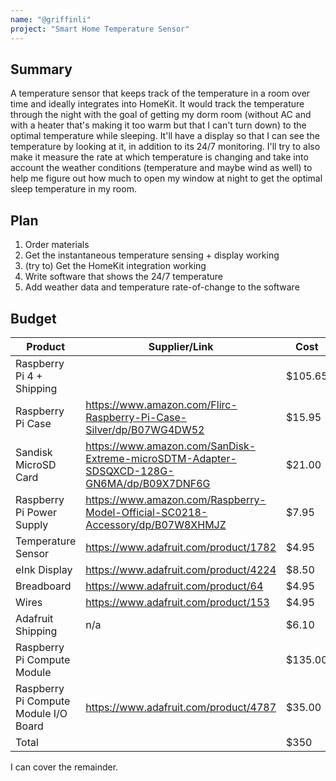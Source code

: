 ```yaml
---
name: "@griffinli"
project: "Smart Home Temperature Sensor"
---
```


## Summary

A temperature sensor that keeps track of the temperature in a room over time and ideally integrates into HomeKit. It would track the temperature through the night with the goal of getting my dorm room (without AC and with a heater that's making it too warm but that I can't turn down) to the optimal temperature while sleeping. It'll have a display so that I can see the temperature by looking at it, in addition to its 24/7 monitoring. I'll try to also make it measure the rate at which temperature is changing and take into account the weather conditions (temperature and maybe wind as well) to help me figure out how much to open my window at night to get the optimal sleep temperature in my room.

## Plan

1. Order materials
2. Get the instantaneous temperature sensing + display working
3. (try to) Get the HomeKit integration working
4. Write software that shows the 24/7 temperature
5. Add weather data and temperature rate-of-change to the software

## Budget

| Product         | Supplier/Link                         | Cost   |
| --------------- | ------------------------------------- | ------ |
| Raspberry Pi 4 + Shipping || $105.65 |
| Raspberry Pi Case | https://www.amazon.com/Flirc-Raspberry-Pi-Case-Silver/dp/B07WG4DW52 | $15.95 |
| Sandisk MicroSD Card | https://www.amazon.com/SanDisk-Extreme-microSDTM-Adapter-SDSQXCD-128G-GN6MA/dp/B09X7DNF6G | $21.00 |
| Raspberry Pi Power Supply | https://www.amazon.com/Raspberry-Model-Official-SC0218-Accessory/dp/B07W8XHMJZ | $7.95|
| Temperature Sensor | https://www.adafruit.com/product/1782 | $4.95 |
| eInk Display | https://www.adafruit.com/product/4224 | $8.50 |
| Breadboard | https://www.adafruit.com/product/64 | $4.95 |
| Wires | https://www.adafruit.com/product/153 | $4.95 |
| Adafruit Shipping | n/a | $6.10 |
| Raspberry Pi Compute Module || $135.00 |
| Raspberry Pi Compute Module I/O Board | https://www.adafruit.com/product/4787 | $35.00 |
| Total || $350 |

I can cover the remainder.
